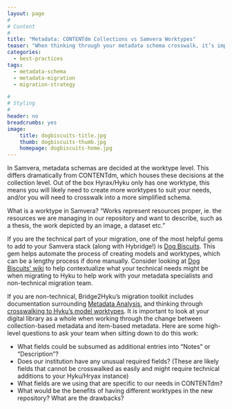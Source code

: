 ```yaml
---
layout: page
#
# Content
#
title: "Metadata: CONTENTdm Collections vs Samvera Worktypes"
teaser: "When thinking through your metadata schema crosswalk, it’s important to understand the beginning and end "
categories:
  - best-practices
tags:
  - metadata-schema
  - metadata-migration
  - migration-strategy

#
# Styling
#
header: no
breadcrumbs: yes
image:
    title: dogbiscuits-title.jpg
    thumb: dogbiscuits-thumb.jpg
    homepage: dogbiscuits-home.jpg
---
```


In Samvera, metadata schemas are decided at the worktype level. This differs dramatically from CONTENTdm, which houses these decisions at the collection level.  Out of the box Hyrax/Hyku only has one worktype, this means you will likely need to create more worktypes to suit your needs, and/or you will need to crosswalk into a more simplified schema.

What is a worktype in Samvera? “Works represent resources proper, ie. the resources we are managing in our repository and want to describe, such as a thesis, the work depicted by an image, a dataset etc.”

If you are the technical part of your migration, one of the most helpful gems to add to your Samvera stack (along with Hybridge!) is [Dog Biscuits](https://github.com/samvera-labs/dog_biscuits).  This gem helps automate the process of creating models and worktypes, which can be a lengthy process if done manually.  Consider looking at [Dog Biscuits’ wiki](https://github.com/samvera-labs/dog_biscuits/wiki) to help contextualize what your technical needs might be when migrating to Hyku to help work with your metadata specialists and non-technical migration team. 

If you are non-technical, Bridge2Hyku’s migration toolkit includes documentation surrounding [Metadata Analysis](https://bridge2hyku.github.io/migration/#metadata-analysis), and thinking through [crosswalking to Hyku’s model worktypes](https://bridge2hyku.github.io/migration/#model-work-types).  It is important to look at your digital library as a whole when working through the change between collection-based metadata and item-based metadata.  Here are some high-level questions to ask your team when sitting down to do this work: 

* What fields could be subsumed as additional entries into “Notes” or “Description”? 
* Does our institution have any unusual required fields? (These are likely fields that cannot be crosswalked as easily and might require technical additions to your Hyku/Hryax instance)
* What fields are we using that are specific to our needs in CONTENTdm?
* What would be the benefits of having different worktypes in the new repository? What are the drawbacks?
